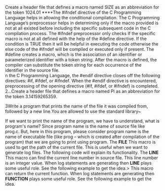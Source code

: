 Create a header file that defines a macro named SIZE as an abbreviation for the token 1024.01
****The #ifndef directive of the C Programming Language helps in allowing the conditional compilation. The C Programming Language’s preprocessor helps in determining only if the macro provided is not at all existed before including the specific subsequent code in the C compilation process. The #ifndef preprocessor only checks If the specific macro is not at all defined with the help of the #define directive. If the condition is TRUE then it will be helpful in executing the code otherwise the else code of the #ifndef will be compiled or executed only if present.
The #define creates a macro, which is the association of an identifier or parameterized identifier with a token string. After the macro is defined, the compiler can substitute the token string for each occurrence of the identifier in the source file.\
n the C Programming Language, the #endif directive closes off the following directives: #if, #ifdef, or #ifndef. When the #endif directive is encountered, preprocessing of the opening directive (#if, #ifdef, or #ifndef) is completed.
2...Create a header file that defines a macro named PI as an abbreviation for the token 3.14159265359.

3Write a program that prints the name of the file it was compiled from, followed by a new line.You are allowed to use the standard library~

If we want to print the name of the program, we have to understand, what is program's name?
Since program name is the name of source file like prog.c. But, here in this program, please consider program name is the name of executable file (like prog – which is created after compilation of the program) that we are going to print using program.
The __FILE__
This macro is used to get the path of the current file. This is useful when we want to generate log files. The following code will explain its functionality.
The __LINE__
This macro can find the current line number in source file. This line number is an integer value. When log statements are generating then __LINE__ plays some useful role. See the following example to get the idea.>
This macro can return the current function. When log statements are generating then __FUNCTION__ plays some useful role. See the following example to get the idea.